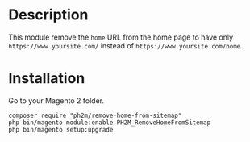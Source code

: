 # Description
This module remove the `home` URL from the home page to have only `https://www.yoursite.com/` instead of `https://www.yoursite.com/home`.

# Installation

Go to your Magento 2 folder.

```
composer require "ph2m/remove-home-from-sitemap"
php bin/magento module:enable PH2M_RemoveHomeFromSitemap
php bin/magento setup:upgrade
``` 